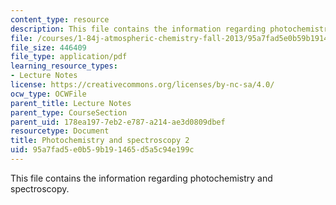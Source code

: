 ```yaml
---
content_type: resource
description: This file contains the information regarding photochemistry and spectroscopy.
file: /courses/1-84j-atmospheric-chemistry-fall-2013/95a7fad5e0b59b191465d5a5c94e199c_MIT1_84JF13_Lec5_light2.pdf
file_size: 446409
file_type: application/pdf
learning_resource_types:
- Lecture Notes
license: https://creativecommons.org/licenses/by-nc-sa/4.0/
ocw_type: OCWFile
parent_title: Lecture Notes
parent_type: CourseSection
parent_uid: 178ea197-7eb2-e787-a214-ae3d0809dbef
resourcetype: Document
title: Photochemistry and spectroscopy 2
uid: 95a7fad5-e0b5-9b19-1465-d5a5c94e199c
---
```

This file contains the information regarding photochemistry and spectroscopy.